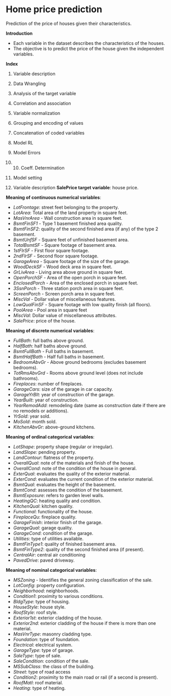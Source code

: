 # Home price prediction
Prediction of the price of houses given their characteristics.

**Introduction**
* Each variable in the dataset describes the characteristics of the houses.
* The objective is to predict the price of the house given the independent variables.

**Index**
1. Variable description
2. Data Wrangling
3. Analysis of the target variable
4. Correlation and association
5. Variable normalization
6. Grouping and encoding of values
7. Concatenation of coded variables
8. Model RL
9. Model Errors
10. 10. Coeff. Determination
11. Model setting

1. Variable description
**SalePrice target variable**: house price.

**Meaning of continuous numerical variables**:
* *LotFrontage*: street feet belonging to the property.
* *LotArea*: Total area of the land property in square feet.
* *MasVnrArea* - Wall construction area in square feet.
* *BsmtFinSF1* - Type 1 basement finished area quality.
* *BsmtFinSF2*: quality of the second finished area (if any) of the type 2 basement.
* *BsmtUnfSF* - Square feet of unfinished basement area.
* *TotalBsmtSF* - Square footage of basement area.
* *1stFlrSF* - First floor square footage.
* *2ndFlrSF* - Second floor square footage.
* *GarageArea* - Square footage of the size of the garage.
* *WoodDeckSF* - Wood deck area in square feet.
* *GrLivArea* - Living area above ground in square feet.
* *OpenPorchSF* - Area of the open porch in square feet.
* *EnclosedPorch* - Area of the enclosed porch in square feet.
* *3SsnPorch* - Three station porch area in square feet.
* *ScreenPorch* - Screen porch area in square feet.
* *MiscVal* - Dollar value of miscellaneous features.
* *LowQualFinSF* - Square footage with low quality finish (all floors).
* *PoolArea* - Pool area in square feet
* *MiscVal*: Dollar value of miscellaneous attributes.
* *SalePrice*: price of the house.

**Meaning of discrete numerical variables**:
* *FullBath*: full baths above ground.
* *HalfBath*: half baths above ground.
* *BsmtFullBath* - Full baths in basement.
* *BsmtHalfBath* - Half full baths in basement.
* *BedroomAbvGr* - Above ground bedrooms (excludes basement bedrooms).
* *TotRmsAbvGrd* - Rooms above ground level (does not include bathrooms).
* *Fireplaces*: number of fireplaces.
* *GarageCars*: size of the garage in car capacity.
* *GarageYrBlt*: year of construction of the garage.
* *YearBuilt*: year of construction.
* *YearRemodAdd*: remodeling date (same as construction date if there are no remodels or additions).
* *YrSold*: year sold.
* *MoSold*: month sold.
* *KitchenAbvGr*: above-ground kitchens.

**Meaning of ordinal categorical variables**:
* *LotShape*: property shape (regular or irregular).
* *LandSlope:* pending property.
* *LandContour*: flatness of the property.
* *OverallQual*: note of the materials and finish of the house.
* *OverallCond*: note of the condition of the house in general.
* *ExterQual*: evaluates the quality of the exterior material.
* *ExterCond*: evaluates the current condition of the exterior material.
* *BsmtQual*: evaluates the height of the basement.
* *BsmtCond*: assesses the condition of the basement.
* *BsmtExposure*: refers to garden level walls.
* *HeatingQC*: heating quality and condition.
* *KitchenQual*: kitchen quality.
* *Functional*: functionality of the house.
* *FireplaceQu*: fireplace quality.
* *GarageFinish*: interior finish of the garage.
* *GarageQual*: garage quality.
* *GarageCond*: condition of the garage.
* *Utilities*: type of utilities available.
* *BsmtFinType1*: quality of finished basement area.
* *BsmtFinType2*: quality of the second finished area (if present).
* *CentralAir*: central air conditioning
* *PavedDrive*: paved driveway.

**Meaning of nominal categorical variables**:
* *MSZoning* - Identifies the general zoning classification of the sale.
* *LotConfig*: property configuration.
* *Neighborhood*: neighborhoods.
* *Condition1*: proximity to various conditions.
* *BldgType*: type of housing.
* *HouseStyle*: house style.
* *RoofStyle*: roof style.
* *Exterior1st*: exterior cladding of the house.
* *Exterior2nd*: exterior cladding of the house if there is more than one material.
* *MasVnrType*: masonry cladding type.
* *Foundation*: type of foundation.
* *Electrical*: electrical system.
* *GarageType*: type of garage.
* *SaleType*: type of sale.
* *SaleCondition*: condition of the sale.
* *MSSubClass*: the class of the building.
* *Street*: type of road access
* *Condition2*: proximity to the main road or rail (if a second is present).
* *RoofMatl*: roof material.
* *Heating*: type of heating.
